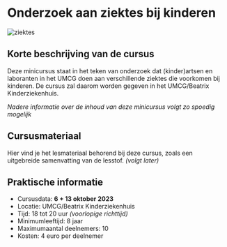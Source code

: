 # Onderzoek aan ziektes bij kinderen

![ziektes]()

## Korte beschrijving van de cursus
Deze minicursus staat in het teken van onderzoek dat (kinder)artsen en laboranten in het UMCG doen aan verschillende ziektes die voorkomen bij kinderen. De cursus zal daarom worden gegeven in het UMCG/Beatrix Kinderziekenhuis.

*Nadere informatie over de inhoud van deze minicursus volgt zo spoedig mogelijk*

## Cursusmateriaal
Hier vind je het lesmateriaal behorend bij deze cursus, zoals een uitgebreide samenvatting van de lesstof. 
*(volgt later)*

## Praktische informatie
- Cursusdata: **6 + 13 oktober 2023**
- Locatie: UMCG/Beatrix Kinderziekenhuis
- Tijd: 18 tot 20 uur *(voorlopige richttijd)*
- Minimumleeftijd: 8 jaar
- Maximumaantal deelnemers: 10
- Kosten: 4 euro per deelnemer



